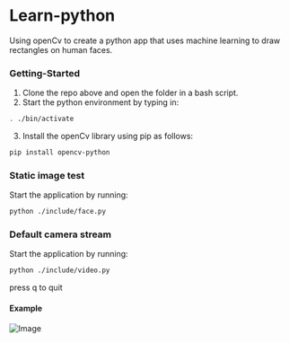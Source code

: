 # Learn-python
Using openCv to create a python app that uses machine learning to draw rectangles on human faces.  

### Getting-Started
1. Clone the repo above and open the folder in a bash script.  
2. Start the python environment by typing in: 
```bash
. ./bin/activate
```
3. Install the openCv library using pip as follows:
```bash
pip install opencv-python
```
### Static image test
Start the application by running: 
```bash
python ./include/face.py
```

### Default camera stream
Start the application by running: 
```bash
python ./include/video.py
```
press q to quit
#### Example
 ![Image](https://github.com/Mugambi-Ian/learn-python/blob/master/_media/ai.png)


